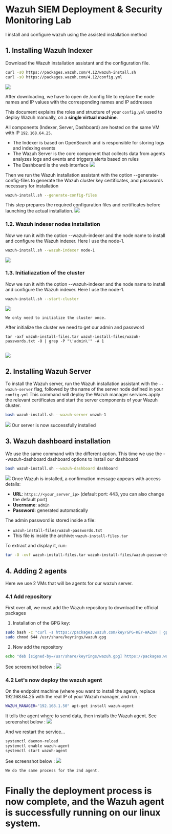 # Wazuh SIEM Deployment & Security Monitoring Lab


I install and configure wazuh using the assisted installation method
## 1. Installing Wazuh Indexer
Download the Wazuh installation assistant and the configuration file.

```bash
curl -sO https://packages.wazuh.com/4.12/wazuh-install.sh
curl -sO https://packages.wazuh.com/4.12/config.yml
```

![](image/image1.png)

After downloading, we have to open de /config file to replace the node names and IP values with the corresponding names and IP addresses

This document explains the roles and structure of your `config.yml` used to deploy Wazuh manually, on a **single virtual machine**.

All components (Indexer, Server, Dashboard) are hosted on the same VM with IP `192.168.64.25`.
* The Indexer is based on OpenSearch and is responsible for storing logs and indexing events
* The Wazuh Server is the core component that collects data from agents analyzes logs and events and triggers alerts based on rules
* The Dashboard is the web interface
![](image/image2.png)

Then we run the Wazuh installation assistant with the option --generate-config-files to generate the Wazuh cluster key certificates, and passwords necessary for installation
```bash 
wazuh-install.sh --generate-config-files
```
This step prepares the required configuration files and certificates before launching the actual installation.
![](image/image3.png)

### 1.2. Wazuh indexer nodes installation
Now we run it with the option --wazuh-indexer and the node name to install and configure the Wazuh indexer. Here I use the node-1.
```bash 
wazuh-install.sh --wazuh-indexer node-1
```
![](image/image4.png)

### 1.3. Initialiazation of the cluster
Now we run it with the option --wazuh-indexer and the node name to install and configure the Wazuh indexer. Here I use the node-1.
```bash 
wazuh-install.sh --start-cluster
```
![](image/image5.png)
~~~ 
We only need to initialize the cluster once.
~~~

After initialize the cluster we need to get our admin and password 
```
tar -axf wazuh-install-files.tar wazuh-install-files/wazuh-passwords.txt -O | grep -P "\'admin\'" -A 1
```
![](image/image6.png)
---
## 2. Installing Wazuh Server
To install the Wazuh server, run the Wazuh installation assistant with the `--wazuh-server` flag, followed by the name of the server node defined in your `config.yml`
This command will deploy the Wazuh manager services apply the relevant certificates and start the server components of your Wazuh cluster.
```bash
bash wazuh-install.sh --wazuh-server wazuh-1
```
![](image/image7.png)
Our server is now successfully installed
## 3. Wazuh dashboard installation

We use the same command with the different option. This time we use the --wazuh-dashboard dashboard options to install our dashboard
```bash
bash wazuh-install.sh --wazuh-dashboard dashboard
```
![](image/image8.png)
Once Wazuh is installed, a confirmation message appears with access details:

- **URL**: `https://<your_server_ip>` (default port: 443, you can also change the default port)
- **Username**: `admin`
- **Password**: generated automatically

The admin password is stored inside a file:

- `wazuh-install-files/wazuh-passwords.txt`  
- This file is inside the archive: `wazuh-install-files.tar`

To extract and display it, run:

```bash
tar -O -xvf wazuh-install-files.tar wazuh-install-files/wazuh-passwords.txt
```

## 4. Adding 2 agents

Here we use 2 VMs that will be agents for our wazuh server.
### 4.1 Add repository
First over all, we must add the Wazuh repository to download the official packages
1. Installation of the GPG key:
``` bash
sudo bash -c "curl -s https://packages.wazuh.com/key/GPG-KEY-WAZUH | gpg --no-default-keyring --keyring gnupg-ring:/usr/share/keyrings/wazuh.gpg --import"
sudo chmod 644 /usr/share/keyrings/wazuh.gpg
```
2. Now add the repository
``` bash
echo "deb [signed-by=/usr/share/keyrings/wazuh.gpg] https://packages.wazuh.com/4.x/apt/ stable main" | tee -a /etc/apt/sources.list.d/wazuh.list
```
See screenshot below : 
![](image/image9.png)
### 4.2 Let's now deploy the wazuh agent
On the endpoint machine (where you want to install the agent), replace 192.168.64.25 with the real IP of your Wazuh manager, and run : 
```bash
WAZUH_MANAGER="192.168.1.50" apt-get install wazuh-agent
```
It tells the agent where to send data, then installs the Wazuh agent.
See screenshot below : 
![](image/image10.png)

And we restart the service... 
```bash
systemctl daemon-reload
systemctl enable wazuh-agent
systemctl start wazuh-agent
```
See screenshot below : 
![](image/image11.png)


~~~
We do the same process for the 2nd agent.
~~~

# Finally the deployment process is now complete, and the Wazuh agent is successfully running on our linux system.
